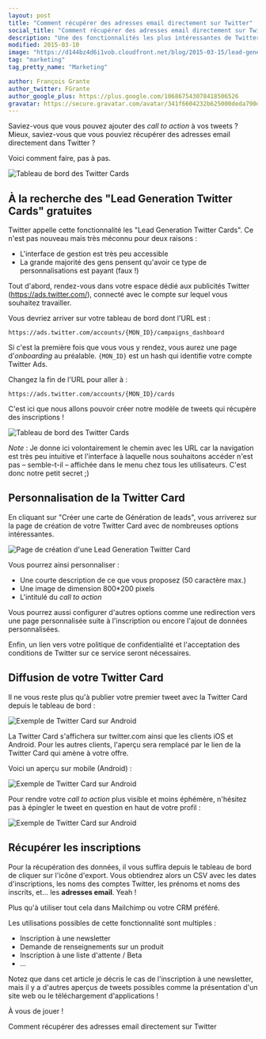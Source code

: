 ```yaml
---
layout: post
title: "Comment récupérer des adresses email directement sur Twitter"
social_title: "Comment récupérer des adresses email directement sur Twitter"
description: "Une des fonctionnalités les plus intéressantes de Twitter est assez méconnue. Elle permet pourtant de recupérer des leads directement sur le réseau social !"
modified: 2015-03-10
image: "https://d144bz4d6i1vob.cloudfront.net/blog/2015-03-15/lead-generation-twitter-card-example.png"
tag: "marketing"
tag_pretty_name: "Marketing"

author: François Grante
author_twitter: FGrante
author_google_plus: https://plus.google.com/106867543078418506526
gravatar: https://secure.gravatar.com/avatar/341f6604232b625000deda790d8d39cd?d=mm&s=30&r=G
---
```


Saviez-vous que vous pouvez ajouter des *call to action* à vos tweets ? Mieux, saviez-vous que vous pouviez récupérer des adresses email directement dans Twitter ?

Voici comment faire, pas à pas.

<img alt="Tableau de bord des Twitter Cards" src="https://d144bz4d6i1vob.cloudfront.net/blog/2015-03-15/lead-generation-twitter-card-example.png" class="img-responsive">

## À la recherche des "Lead Generation Twitter Cards" gratuites

Twitter appelle cette fonctionnalité les "Lead Generation Twitter Cards". Ce n'est pas nouveau mais très méconnu pour deux raisons :

* L'interface de gestion est très peu accessible
* La grande majorité des gens pensent qu'avoir ce type de personnalisations est payant (faux !)

Tout d'abord, rendez-vous dans votre espace dédié aux publicités Twitter (<a href="https://ads.twitter.com/" target="_blank">https://ads.twitter.com/</a>), connecté avec le compte sur lequel vous souhaitez travailler.

Vous devriez arriver sur votre tableau de bord dont l'URL est :

```https://ads.twitter.com/accounts/{MON_ID}/campaigns_dashboard```

Si c'est la première fois que vous vous y rendez, vous aurez une page d'*onboarding* au préalable. `{MON_ID}` est un hash qui identifie votre compte Twitter Ads.

Changez la fin de l'URL pour aller à :

```https://ads.twitter.com/accounts/{MON_ID}/cards```

C'est ici que nous allons pouvoir créer notre modèle de tweets qui récupère des inscriptions !

<img alt="Tableau de bord des Twitter Cards" src="https://d144bz4d6i1vob.cloudfront.net/blog/2015-03-15/twitter-cards-dashboard.png" class="img-responsive">


*Note* : Je donne ici volontairement le chemin avec les URL car la navigation est très peu intuitive et l'interface à laquelle nous souhaitons accéder n'est pas &ndash; semble-t-il &ndash; affichée dans le menu chez tous les utilisateurs. C'est donc notre petit secret ;)

## Personnalisation de la Twitter Card

En cliquant sur "Créer une carte de Génération de leads", vous arriverez sur la page de création de votre Twitter Card avec de nombreuses options intéressantes.

<img alt="Page de création d'une Lead Generation Twitter Card" src="https://d144bz4d6i1vob.cloudfront.net/blog/2015-03-15/create-lead-generation-twitter-card.png" class="img-responsive">

Vous pourrez ainsi personnaliser :

* Une courte description de ce que vous proposez (50 caractère max.)
* Une image de dimension 800*200 pixels
* L'intitulé du *call to action*

Vous pourrez aussi configurer d'autres options comme une redirection vers une page personnalisée suite à l'inscription ou encore l'ajout de données personnalisées.

Enfin, un lien vers votre politique de confidentialité et l'acceptation des conditions de Twitter sur ce service seront nécessaires.

## Diffusion de votre Twitter Card

Il ne vous reste plus qu'à publier votre premier tweet avec la Twitter Card depuis le tableau de bord :

<img alt="Exemple de Twitter Card sur Android" src="https://d144bz4d6i1vob.cloudfront.net/blog/2015-03-15/tweet-publication.png" class="img-responsive">

La Twitter Card s'affichera sur twitter.com ainsi que les clients iOS et Android. Pour les autres clients, l'aperçu sera remplacé par le lien de la Twitter Card qui amène à votre offre.

Voici un aperçu sur mobile (Android) :

<img style="max-width: 400px;" alt="Exemple de Twitter Card sur Android" src="https://d144bz4d6i1vob.cloudfront.net/blog/2015-03-15/lead-generation-twitter-card-android.png" class="img-responsive">

Pour rendre votre *call to action* plus visible et moins éphémère, n'hésitez pas à épingler le tweet en question en haut de votre profil :

<img style="max-width: 400px;" alt="Exemple de Twitter Card sur Android" src="https://d144bz4d6i1vob.cloudfront.net/blog/2015-03-15/pinned-tweet-call-to-action.png" class="img-responsive">

## Récupérer les inscriptions

Pour la récupération des données, il vous suffira depuis le tableau de bord de cliquer sur l'icône d'export. Vous obtiendrez alors un CSV avec les dates d'inscriptions, les noms des comptes Twitter, les prénoms et noms des inscrits, et... les **adresses email**. Yeah !

Plus qu'à utiliser tout cela dans Mailchimp ou votre CRM préféré.

Les utilisations possibles de cette fonctionnalité sont multiples :

* Inscription à une newsletter
* Demande de renseignements sur un produit
* Inscription à une liste d'attente / Beta
* ...

Notez que dans cet article je décris le cas de l'inscription à une newsletter, mais il y a d'autres aperçus de tweets possibles comme la présentation d'un site web ou le téléchargement d'applications !

À vous de jouer !

<div class="click-to-tweet">
  Comment récupérer des adresses email directement sur Twitter
  <a class="tweet-link" data-original-title="Tweeter ça" data-placement="top" data-toggle="tooltip" href="https://twitter.com/intent/tweet?text=Comment%20r%C3%A9cup%C3%A9rer%20des%20adresses%20email%20directement%20sur%20Twitter&url=http://blog.firmapi.com/lead-generation-twitter-card/&related=_Firmapi&via=_Firmapi"><i class="fa fa-twitter"></i></a>
</div>
